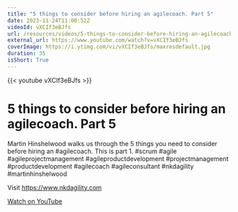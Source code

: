 ```yaml
---
title: "5 things to consider before hiring an agilecoach. Part 5"
date: 2023-11-24T11:00:52Z
videoId: vXCIf3eBJfs
url: /resources/videos/5-things-to-consider-before-hiring-an-agilecoach-part-5
external_url: https://www.youtube.com/watch?v=vXCIf3eBJfs
coverImage: https://i.ytimg.com/vi/vXCIf3eBJfs/maxresdefault.jpg
duration: 35
isShort: True
---
```


{{< youtube vXCIf3eBJfs >}}

# 5 things to consider before hiring an agilecoach. Part 5

Martin Hinshelwood walks us through the 5 things you need to consider before hiring an #agilecoach. This is part 1. #scrum #agile #agileprojectmanagement #agileproductdevelopment #projectmanagement #productdevelopment #agilecoach #agileconsultant #nkdagility #martinhinshelwood

Visit https://www.nkdagility.com

[Watch on YouTube](https://www.youtube.com/watch?v=vXCIf3eBJfs)
